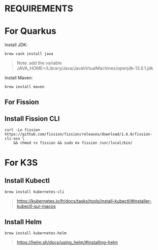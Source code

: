 
REQUIREMENTS
============

# For Quarkus

Install JDK:
```
brew cask install java
```
> Note: add the variable  JAVA_HOME=/Library/Java/JavaVirtualMachines/openjdk-13.0.1.jdk

Install Maven:
```
brew install maven
```

## For Fission

## Install Fission CLI

```
curl -Lo fission https://github.com/fission/fission/releases/download/1.6.0/fission-cli-osx \
    && chmod +x fission && sudo mv fission /usr/local/bin/
```

# For K3S

## Install Kubectl
```
brew install kubernetes-cli
```

> https://kubernetes.io/fr/docs/tasks/tools/install-kubectl/#installer-kubectl-sur-macos

## Install Helm
```
brew install kubernetes-helm
```

> https://helm.sh/docs/using_helm/#installing-helm


